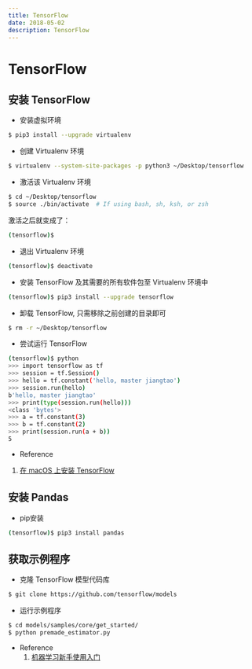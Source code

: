 ```yaml
---
title: TensorFlow
date: 2018-05-02
description: TensorFlow
---
```


# TensorFlow

<!--# 简介
采用 Virtualenv 环境安装-->

## 安装 TensorFlow

- 安装虚拟环境

```bash
$ pip3 install --upgrade virtualenv
```

- 创建 Virtualenv 环境

```bash
$ virtualenv --system-site-packages -p python3 ~/Desktop/tensorflow
```

- 激活该 Virtualenv 环境

```bash
$ cd ~/Desktop/tensorflow
$ source ./bin/activate  # If using bash, sh, ksh, or zsh
```

激活之后就变成了：

```bash
(tensorflow)$
```

- 退出 Virtualenv 环境

```bash
(tensorflow)$ deactivate
```

- 安装 TensorFlow 及其需要的所有软件包至 Virtualenv 环境中

```bash
(tensorflow)$ pip3 install --upgrade tensorflow
```

- 卸载 TensorFlow, 只需移除之前创建的目录即可

```bash
$ rm -r ~/Desktop/tensorflow
```

- 尝试运行 TensorFlow

```bash
(tensorflow)$ python
>>> import tensorflow as tf
>>> session = tf.Session()
>>> hello = tf.constant('hello, master jiangtao')
>>> session.run(hello)
b'hello, master jiangtao'
>>> print(type(session.run(hello)))
<class 'bytes'>
>>> a = tf.constant(3)
>>> b = tf.constant(2)
>>> print(session.run(a + b))
5
```

- Reference

 1. [在 macOS 上安装 TensorFlow](https://www.tensorflow.org/install/install_mac?hl=zh-cn)

## 安装 Pandas

- pip安装

```bash
(tensorflow)$ pip3 install pandas
```

## 获取示例程序

- 克隆 TensorFlow 模型代码库

```bash
$ git clone https://github.com/tensorflow/models
```

- 运行示例程序

```bash
$ cd models/samples/core/get_started/
$ python premade_estimator.py
```

- Reference
  1. [机器学习新手使用入门](https://www.tensorflow.org/get_started/get_started_for_beginners?hl=zh-cn)
